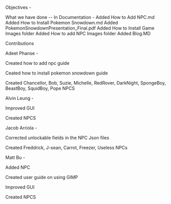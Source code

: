 Objectives -




What we have done --
In Documentation -
Added How to Add NPC.md
Added How to Install Pokemon Snowdown.md
Added PokemonSnowdownPresentation_Final.pdf
Added How to Install Game Images folder
Added How to add NPC Images folder
Added Blog.MD


Contributions

Adeet Phanse -

Created how to add npc guide

Ceated how to install pokemon snowdown guide

Created Chancellor, Bob, Suzie, Michelle, RedRover, DarkNight, SpongeBoy, BeastBoy, SquidBoy, Pope NPCS

Alvin Leung -

Improved GUI 

Created  NPCS

Jacob Arriola -

Corrected unlockable fields in the NPC Json files

Created Freddrick, J-sean, Carrot, Freezer, Useless NPCs

Matt Bu - 

Added NPC

Created user guide on using GIMP

Improved GUI 

Created  NPCS



